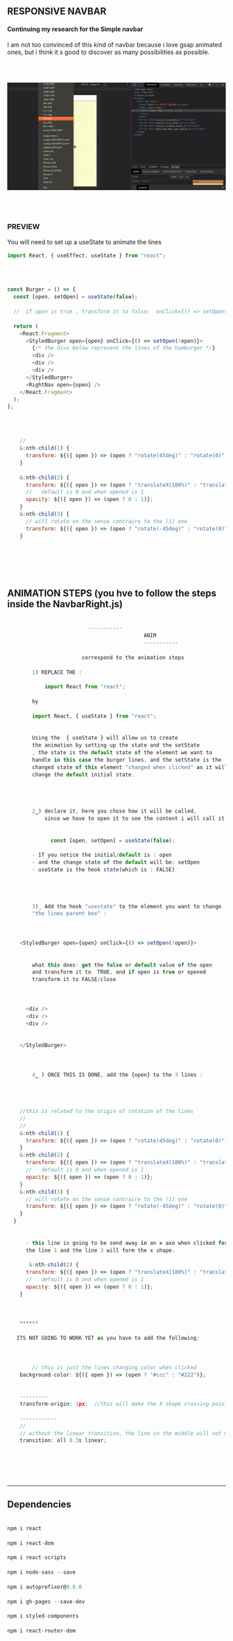 ## RESPONSIVE NAVBAR

#### Continuing my research for the Simple navbar

<p>I am not too convinced of this kind of navbar because i love gsap animated ones, but 
i think it s good to discover as many possibilities as possible.</p>

<br>
<br>

[<img src="./src/img/preview.gif">](https://nadiamariduena.github.io/animated-portfolio-with-intersection-observer/)

<br>
<br>

### PREVIEW

<p> You will need to set up a useState to animate the lines </p>

```javascript
import React, { useEffect, useState } from "react";
```

<br>
<br>

```javascript
const Burger = () => {
  const [open, setOpen] = useState(false);

  //  if open is true , transform it to false:  onClick={() => setOpen(!open)}>

  return (
    <React.Fragment>
      <StyledBurger open={open} onClick={() => setOpen(!open)}>
        {/* the divs below represent the lines of the hamburger */}
        <div />
        <div />
        <div />
      </StyledBurger>
      <RightNav open={open} />
    </React.Fragment>
  );
};
```

<br>
<br>

```javascript
    //
    &:nth-child(1) {
      transform: ${({ open }) => (open ? "rotate(45deg)" : "rotate(0)")};
    }

    &:nth-child(2) {
      transform: ${({ open }) => (open ? "translateX(100%)" : "translateX(0)")};
      //   default is 0 and when opened is 1
      opacity: ${({ open }) => (open ? 0 : 1)};
    }
    &:nth-child(3) {
      // will rotate on the sense contraire to the (1) one
      transform: ${({ open }) => (open ? "rotate(-45deg)" : "rotate(0)")};
    }
```

<br>
<br>
<br>
<br>

## ANIMATION STEPS (you hve to follow the steps inside the NavbarRight.js)

```javascript

                          -----------
                                            ANIM
                                            -----------

                        correspond to the animation steps

        1) REPLACE THE :

            import React from "react";

        by

        import React, { useState } from "react";


        Using the  { useState } will allow us to create
        the animation by setting up the state and the setState
        , the state is the default state of the element we want to
        handle in this case the burger lines, and the setState is the
        changed state of this element "changed when clicked" as it will
        change the default initial state.




        2_) declare it, here you chose how it will be called,
            since we have to open it to see the content i will call it "open":


              const [open, setOpen] = useState(false);

        - If you notice the initial/default is : open
        - and the change state of the default will be: setOpen
        - useState is the hook state(which is : FALSE)




        3)_ Add the hook "usestate" to the element you want to change
        "the lines parent box" :



    <StyledBurger open={open} onClick={() => setOpen(!open)}>


        what this does: get the false or default value of the open
        and transform it to  TRUE, and if open is true or opened
        transform it to FALSE/close



      <div />
      <div />
      <div />


    </StyledBurger>



        4_ ) ONCE THIS IS DONE, add the {open} to the 3 lines :




    //this is related to the origin of rotation of the lines
    //
    //
    &:nth-child(1) {
      transform: ${({ open }) => (open ? "rotate(45deg)" : "rotate(0)")};
    }
    &:nth-child(2) {
      transform: ${({ open }) => (open ? "translateX(100%)" : "translateX(0)")};
      //   default is 0 and when opened is 1
      opacity: ${({ open }) => (open ? 0 : 1)};
    }
    &:nth-child(3) {
      // will rotate on the sense contraire to the (1) one
      transform: ${({ open }) => (open ? "rotate(-45deg)" : "rotate(0)")};
    }
  }


      - this line is going to be send away in an x axe when clicked for then
      the line 1 and the line 3 will form the x shape.

       &:nth-child(2) {
      transform: ${({ open }) => (open ? "translateX(100%)" : "translateX(0)")};
      //   default is 0 and when opened is 1
      opacity: ${({ open }) => (open ? 0 : 1)};
    }



    ******

   ITS NOT GOING TO WORK YET as you have to add the following:



        // this is just the lines changing color when clicked
    background-color: ${({ open }) => (open ? "#ccc" : "#222")};


    ---------
    transform-origin: 1px;  //this will make the X shape crossing possible

    ------------
    //
    // without the linear transition, the line in the middle will not move
    transition: all 0.3s linear;
```

<br>
<br>
<br>
<br>

<hr>

## Dependencies

```javascript

npm i react

npm i react-dom

npm i react-scripts

npm i node-sass --save

npm i autoprefixer@9.8.0

npm i gh-pages --save-dev

npm i styled-components

npm i react-router-dom
```

<br>
<br>
